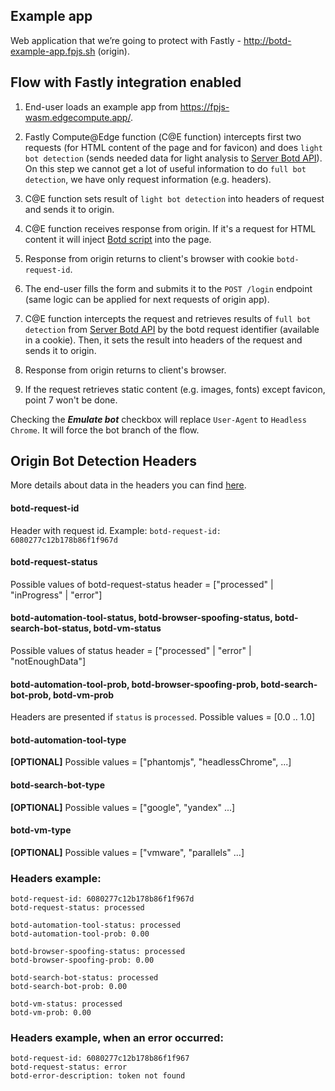 ## Example app
Web application that we’re going to protect with Fastly - http://botd-example-app.fpjs.sh (origin).

## Flow with Fastly integration enabled
1. End-user loads an example app from https://fpjs-wasm.edgecompute.app/.

2. Fastly Compute@Edge function (С@E function) intercepts first two requests 
   (for HTML content of the page and for favicon) and does `light bot detection` 
   (sends needed data for light analysis to [Server Botd API](https://github.com/fingerprintjs/botd/blob/main/docs/server_api.md)).
   On this step we cannot get a lot of useful information to do 
   `full bot detection`, we have only request information (e.g. headers).
   
3. С@E function sets result of `light bot detection` into headers of request and sends it to origin.

4. С@E function receives response from origin. If it's a request for HTML content it will inject 
   [Botd script](https://github.com/fingerprintjs/botd) into the page.

5. Response from origin returns to client's browser with cookie `botd-request-id`.
  
6. The end-user fills the form and submits it to the `POST /login` endpoint 
   (same logic can be applied for next requests of origin app).

7. С@E function intercepts the request and retrieves results of `full bot detection` from [Server Botd API](https://github.com/fingerprintjs/botd/blob/main/docs/server_api.md) 
   by the botd request identifier (available in a cookie). Then, it sets the result into headers of the request and 
   sends it to origin.

8. Response from origin returns to client's browser.

9. If the request retrieves static content (e.g. images, fonts) except favicon, point 7 won't be done. 

Checking the ***Emulate bot*** checkbox will replace `User-Agent` to `Headless Chrome`. 
It will force the bot branch of the flow.

## Origin Bot Detection Headers

More details about data in the headers you can find [here](https://github.com/fingerprintjs/botd/blob/main/docs/server_api.md).

#### botd-request-id
Header with request id. Example:
`botd-request-id: 6080277c12b178b86f1f967d`
#### botd-request-status
Possible values of botd-request-status header = ["processed" | "inProgress" | "error"]
#### botd-automation-tool-status, botd-browser-spoofing-status, botd-search-bot-status, botd-vm-status
Possible values of status header = ["processed" | "error" | "notEnoughData"]
#### botd-automation-tool-prob, botd-browser-spoofing-prob, botd-search-bot-prob, botd-vm-prob
Headers are presented if `status` is `processed`. Possible values = [0.0 .. 1.0]
#### botd-automation-tool-type
**[OPTIONAL]** Possible values = ["phantomjs", "headlessChrome", ...]
#### botd-search-bot-type
**[OPTIONAL]** Possible values = ["google", "yandex" ...]
#### botd-vm-type
**[OPTIONAL]** Possible values = ["vmware", "parallels" ...]
### Headers example:
```
botd-request-id: 6080277c12b178b86f1f967d
botd-request-status: processed

botd-automation-tool-status: processed
botd-automation-tool-prob: 0.00

botd-browser-spoofing-status: processed
botd-browser-spoofing-prob: 0.00

botd-search-bot-status: processed
botd-search-bot-prob: 0.00

botd-vm-status: processed
botd-vm-prob: 0.00
```
### Headers example, when an error occurred:
```
botd-request-id: 6080277c12b178b86f1f967
botd-request-status: error
botd-error-description: token not found
```
